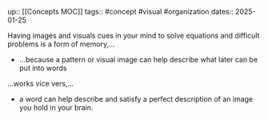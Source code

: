 up:: [[Concepts MOC]]
tags:: #concept #visual #organization
dates:: 2025-01-25

Having images and visuals cues in your mind to solve equations and difficult problems is a form of memory,…
- …because a pattern or visual image can help describe what later can be put into words

…works vice vers,…
- a word can help describe and satisfy a perfect description of an image you hold in your brain.